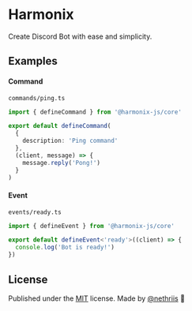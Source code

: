 # Harmonix

Create Discord Bot with ease and simplicity.

## Examples

#### Command

`commands/ping.ts`

```ts
import { defineCommand } from '@harmonix-js/core'

export default defineCommand(
  {
    description: 'Ping command'
  },
  (client, message) => {
    message.reply('Pong!')
  }
)
```

#### Event

`events/ready.ts`

```ts
import { defineEvent } from '@harmonix-js/core'

export default defineEvent<'ready'>((client) => {
  console.log('Bot is ready!')
})
```

## License

Published under the [MIT](https://github.com/harmonix-js/core/blob/main/LICENSE) license.
Made by [@nethriis](https://github.com/nethriis) 🖤
